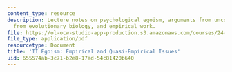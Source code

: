 ```yaml
---
content_type: resource
description: Lecture notes on psychological egoism, arguments from unconscious motives,  arguments
  from evolutionary biology, and empirical work.
file: https://ol-ocw-studio-app-production.s3.amazonaws.com/courses/24-120-moral-psychology-spring-2009/655574ab3c71b2e817ad54c81420b640_MIT24_120s09_lec02.pdf
file_type: application/pdf
resourcetype: Document
title: 'II Egoism: Empirical and Quasi-Empirical Issues'
uid: 655574ab-3c71-b2e8-17ad-54c81420b640
---
```

